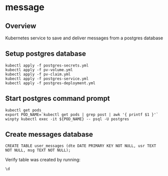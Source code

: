 # message 

## Overview

Kubernetes service to save and deliver messages from a postgres database

## Setup postgres database

```
kubectl apply -f postgres-secrets.yml
kubectl apply -f pv-volume.yml
kubectl apply -f pv-claim.yml
kubectl apply -f postgres-service.yml
kubectl apply -f postgres-deployment.yml
```


## Start postgres command prompt

```
kubectl get pods
export POD_NAME=`kubectl get pods | grep post | awk '{ printf $1 }'`
winpty kubectl exec -it ${POD_NAME} -- psql -U postgres
```

## Create messages database

```
CREATE TABLE user_messages (dte DATE PRIMARY KEY NOT NULL, usr TEXT NOT NULL, msg TEXT NOT NULL);
```

Verify table was created by running:
```
\d
```

